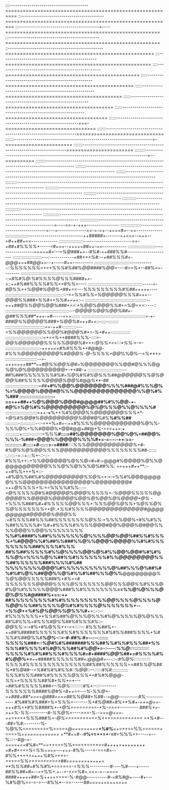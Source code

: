 :::---------------------------------------==========================================================
::-----------------------------------------=========================================================
::----------------------------------------=----=====================================================
::---------------------------------------------=====================================================
::-----------------------------------------------===================================================
:::-----------------------------------------------==================================================
::::--------------------------------------------------==============================================
:::::---------------------------------------------------============================================
::::::------------------------------------------------------========================================
::::::---------------------------------------------------------=====================================
::::::-----------------------------------------------------------===================================
::::::-----------------------------------------------------------===-===============================
:::::::---------------------------------------------------------------==============================
:::::::--------------------------------------------------------------------=-=======================
:::::::----------------------------------------------------------------------=======================
::::::::-------------------------------------------------------------------------------=--==========
::::::::--------------------------------------------------------------------------------------------
::::::::--------------------------------------------------------------------------------------------
::::::::--------------------------------------------------------------------------------------------
:::::::::-------------------------------------------------------------------------------------------
::::::::::------------------------------------------------------------------------------------------
::::::::::------------------------------------------------------------------------------------------
:::::::::::-----------------------------------------------------------------------------------------
::::::::::::----------------------------------------------------------------------------------------
:::::::::::::---------------------------------------------------------------------------------------
:::::::::::::::--------------------------------------------------------=----==-+-+++----------------
::::::::::::::::-------------------------------=---=--------------==-=-=+--+===#*=*--++-------------
::::::::::::::::::---------------------------++*###*##=-------=+===--=+=--=#+***+##+*==-------------
:::::::::::::::::::------------------------==-+##+#%%%%+-----=*#*+*==--*++++=*##***=+-==------------
:::::::::::::::::::::------------------===*=+#=:--=%@###**+=--**#%#-=**+*###%%#---------------------
:::::::::::::::::::::::---:------------+##*+++*%#:--+##%%%#*=-**@@@+++##@@+=--+--**---#=*=----------
::::::::::::::::::::::::::::-:----------:*:%%%*%%%%=+=+%%%#%##%@@####%@@=--:-#==%*+--##*%=*=--------
:::::::::::::::::::::::::::::::::::::::::-----:=#%#%@:*%#%%%%@%%%####*+=-=::++#%##%%%%#%%++#%%*=----
:::::::::::::::::::::::::::::::::::::::::::-----=-*#@%%++%@@#%@@%+##*+==---*%%%%%%%%%#%##*=+*==+----
::::::::::::::::::::::::::::::::::::::::::::::::-==%%#%%=%@@@@@%%%#**=+=--@@@%%###+%%#+*+%%#*+=+=:--
::::::::::::::::::::::::::::::::::::::::::::::::--==+##@%%@@%@@%###+==:+%@@%@@@%%#*+=%*@=*+=:*----::
::::::::::::::::::::::::::::::::::::::::::::::::::---*@@@@%@@%@@%##*+-@##%%%##*+++-+#-----==+:::::::
::::::::::::::::::::::::::::::::::::::::::::::::::=-+-###@%%@@@@%###+%@@%#**=++#*+*=::-::::-::::::::
:::::::::::::::::::::::::::::::==-++*#*-::::::::::---=**%%@@@@@@%%@@%#@@@%*#+=*-%+#++-::::::::::::::
:::::::::::::::::::::::::::-:=+=+%++**#**###%%%-::::=-*@@%@@@@@@%%%%%@@@%#+++:*@%%+**==:::*%%:**=-+-
:::::::::::::::::::::::::::-+*++*+==*#%#%%%+*+*#@#@-#%%%@@@@@@@@@%#@@@*%-@-%%%%***+*@@*%%@%--=*%**+=
:::::::::::::::::::::::::--=-=+*+==*=+##**=*+*#@%%@@%@#=*%@@@@@@@%%@@#@%%%@@%@%@%@@@@@@@@@+-++##*-*+
::::::::::::::::::::::::::---##%###%%%%%%%#%#=*%@%#%#%@%%%##@@@@@@%%@%@@@%##%%%%%@@@@%@@%*#@@*%**-##
::::::::::::::::::::::::::=*##**+#%%@@%@@@@@@@%%%%###@#%%%@%%=%@@@@%@@@#@%%%@@@@@@@@@@@@@@%%@%#%%###
:::::::::::::::::::::::-==+*++##++*%@%@@@%@@@#@@@@##%#%%@@*-+-#@%=%@%#%%@@@@@@@@@%@%@%%%*@%%@%%%%#**
:::::::::::::::::::::::::=+*+-***+**%++*%#%@@@%%@@@@@@@%%%**-+@%#%@@#%@@@@@@@@@%@@#*@%*#%**%#%%##***
::::::::::-::::::::::::--:-=++%*+#=-*:++#%%%%@@@@@@@@@@@%@%%-%%%@%+%%#@@@%+@@#@@*+#*#@*+%-===*++=:*+
:::::::::::+*::::::-::::::::=%%%**#::::=##%@@@@@@@%@@%@%=##@@%%%%-%###+@@@%%@@@@%%%%#+=-=-:-:-++:==-
:::::::::::.#:::::+#-:::::=-=####***::::%%%@@@@@@@@@@@%+#-#%@%%@%@@%%%%@@@@@@@@@@@%%%%%%%%##*-::::::
:.::::::-=.::+:::*%+-::-*::-*#%*%%++::+%%@@@@@@%@%%@=#=#:=@@@#%@@@@%@%%@@@@@@@@@@@%%%@%%@%%%@%##%%*:
==+++#++**::-+=*#%%+++%+::-=#%@%%##%*#%@@@@@@@@@%%@%=+*:=:=%%#%@@@@@@@@%%%@@@@@@@@@@@@@@@@%@@@@@@@@#
=++*@%%%%+%:+=*%%%%#%%*-.--=@%%%%%@#%#@@@@@%@@@%%%%%+::%@@@%%%%%@@@@@@%%@@@@%@@@@@%@@%@%@@%@%@@@@+@%
-*+%%%%###%#+*#%%%%%@@%%%+:%%%@@%@%%+%@%%@%%@%%%%%%%++@:.+%%#%%%%@@@@@@@@@@@@@#@@@@@@@@@#@@@@@%@@@%%
:=#%%%%##%%%##%%%%%%%%@%%*:=%%%%@@%+#%%#%%%##%%%%%#=%#+#%%%%#%%%%@@@#@@%@@@%@#@@%%%%@@@%%@@%%%%%%%%%
**%%#%####%%##%%%%%%%%@%%%*%@@%@@%##%%#%%%%+*%#@@@%%#%##%%###%%@%%@@@%@@@@%%#%*#%%%%%%%%%###%%%%#%%%
##%%##%%%%%*#%%@%%%%@@%@%#%%@@%@@*#%#%#%%%@%*=%%%%@%%#*#%%#%%%%%%%#%%@@@@@@@@%%%##%%%%%%#*##%%%%#%##
%%%%%%%%@@@%#%%%%%%%%%%%@%##%%%@%##%#%#%#%@%%##@@%%@%#%%#%##%%%@%%**@@@@@@@@*%%@%@@%%%%%*#*##%+#%==#
%%%%%%%@@@@%%%%@%%%%%%%@@%%%@@%%*#%%%@#%@%#%%%%%@@@%###%%#%%%%%%%%**==%%@%@%%*%@@%@%%#@####%*+==*:++
##%%%%%%%%%#%#%%%%%%%%%%@@%%%%@%%%%@%@@%%%##%%%%%@%#%#%%%%@%%%%%%%+--=%%@++%#%@%@@%%@%%*%#**+=::-:--
#%%%%%*%%**%%#%*##%@%%%@%%%#%@%%%%%@%@%%%##%#%%%*=#%%%#@%%##%#%%%#%::-@@%%:=:=*#%+#%@*%%++-==:::::-:
#%%%#*#%+-++##%####*#%%%%%%#%%#%%%%%%%#%#%%###%%*%%*+%#%%#%##*@%%#*****%@%-::=-*#-##%:#=--:--:::::::
%%%%%###=::*%@#%#%*#*##*###*#%%%##%%#%%#%%%##*%%%%%**##%%%%#%#@%%%##%*#%@@+=-:----:%%@*:::::::::::::
%%%%%#%#*%##%%%#%%%%#=#+####%@@%*##+=#%%%%#%#%@@%+=**++#####%%%%%%##*=:@@@#=---::-:#%@%:::::::::::::
%%%%#%%%%%%%%%%%%%%##%##*%%%%%%*==*##%%@%##%*#%@##**-*-*=%*##%#%#%%#*::%@@::--::::::#%#:::::::::::::
%%%#%%%###%#%%%%%@%%%*++#%#%@@@-%%=+%%%%%##%#+%%+=+---=*##%#%%%%%###=-:%@%::::::::::#%+:-:::--------
%%%%%%%##*##%@#%=#+===---%-%%@+-=+###*+##*+===@###**==*==##%%@##+%##*--=@@---------:#%*:------------
#%##%#%###=%+%%%=-------%*+#%@#*#=#%*+*%#+-=+=@**==-=++#%=+#%%*#*###%+-+@%=========-+%-====---------
###%+=-=+=*%-%%---------#-%%@%=----===-%*--===@===-===+==+*%%%*###%***=-@%===========%+=============
=+*%+#-*--##=%#:--------%-%@%%=========%=====*@=========**+%#%***=+=++==%%===========%*=============
+**#=*=#--#**%+=++=+-=**#=%%%=+-----=--%:::--#@-=-====+=*=*#%#=**==++===%%+==++=+++==#*++++=++++++++
*=#+#+=+=*%=%%*====---+=+-#%%----=-===*#*=--#%%++++=*=*+=+*%#%=++=-=++==%%++===+====+##=======+++++=
**%%%##*+#%*%#*%+======*-=%%%----------#----*%#----+*-----##%%##+#=--=*+%%+.+--*=-===%#=.===-=--====
####+++++##+%*++======-%-#@@*----------#-=#%#@+----#*+---%#%@%==-=-=---#%%*--==------##====+===+==+=
